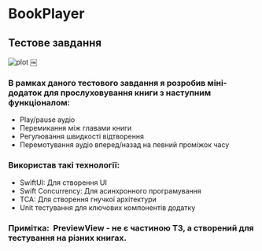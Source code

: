 # BookPlayer

## Тестове завдання 

![plot](./Media/Listening.png )
￼
### В рамках даного тестового завдання я розробив міні-додаток для прослуховування книги з наступним функціоналом: 
* Play/pause аудіо
* Перемикання між главами книги
* Регулювання швидкості відтворення
* Перемотування аудіо вперед/назад на певний проміжок часу

### Використав такі технології:  
*  SwiftUI: Для створення UI
* Swift Concurrency: Для асинхронного програмування
* TCA: Для створення гнучкої архітектури
* Unit тестування для ключових компонентів додатку  

### Примітка:  PreviewView - не є частиною ТЗ, а створений для тестування на різних книгах.
